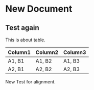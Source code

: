 # New Document

## Test again

This is about table.

| Column1 | Column2 | Column3 |
|------------|------------|---------|
| A1, B1| A1, B2| A1, B3 |
| A2, B1| A2, B2|A2, B3|

New Test for alignment.

<!--stackedit_data:
eyJoaXN0b3J5IjpbMTEzOTk3MjAxMSwtMTU2ODIzODM2OCwxNz
gyODIxNjgwXX0=
-->